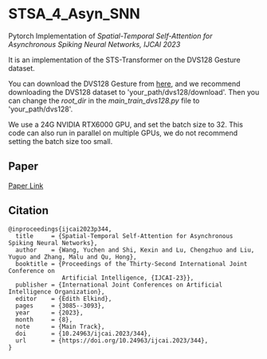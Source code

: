 # STSA_4_Asyn_SNN
Pytorch Implementation of *Spatial-Temporal Self-Attention for Asynchronous Spiking Neural Networks, IJCAI 2023* 

It is an implementation of the STS-Transformer on the DVS128 Gesture dataset.

You can download the DVS128 Gesture from [here](https://ibm.ent.box.com/s/3hiq58ww1pbbjrinh367ykfdf60xsfm8/folder/50167556794), and we recommend downloading the DVS128 dataset to 'your_path/dvs128/download'. Then you can change the *root_dir* in the *main_train_dvs128.py* file to 'your_path/dvs128'.

We use a 24G NVIDIA RTX6000 GPU, and set the batch size to 32. This code can also run in parallel on multiple GPUs, we do not recommend setting the batch size too small.

## Paper
[Paper Link](https://www.ijcai.org/proceedings/2023/0344.pdf)

## Citation
```
@inproceedings{ijcai2023p344,
  title     = {Spatial-Temporal Self-Attention for Asynchronous Spiking Neural Networks},
  author    = {Wang, Yuchen and Shi, Kexin and Lu, Chengzhuo and Liu, Yuguo and Zhang, Malu and Qu, Hong},
  booktitle = {Proceedings of the Thirty-Second International Joint Conference on
               Artificial Intelligence, {IJCAI-23}},
  publisher = {International Joint Conferences on Artificial Intelligence Organization},
  editor    = {Edith Elkind},
  pages     = {3085--3093},
  year      = {2023},
  month     = {8},
  note      = {Main Track},
  doi       = {10.24963/ijcai.2023/344},
  url       = {https://doi.org/10.24963/ijcai.2023/344},
}
```

